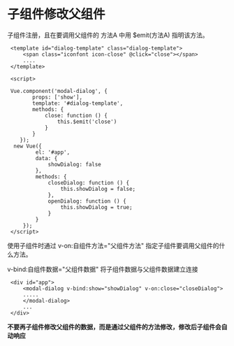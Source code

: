 # 子组件修改父组件

子组件注册，且在要调用父组件的 方法A 中用 $emit(方法A) 指明该方法。
```
 <template id="dialog-template" class="dialog-template">
     <span class="iconfont icon-close" @click="close"></span>
     ....
 </template>

 <script>

 Vue.component('modal-dialog', {
        props: ['show'],
        template: '#dialog-template',
        methods: {
            close: function () {
                this.$emit('close')
            }
        }
    });
  new Vue({
         el: '#app',
         data: {
             showDialog: false
         },
         methods: {
             closeDialog: function () {
                 this.showDialog = false;
             },
             openDialog: function () {
                 this.showDialog = true;
             }
         }
     });
 </script>
```
使用子组件时通过
v-on:自组件方法="父组件方法"     指定子组件要调用父组件的什么方法。

v-bind:自组件数据="父组件数据"   将子组件数据与父组件数据建立连接
```
 <div id="app">
     <modal-dialog v-bind:show="showDialog" v-on:close="closeDialog">
     .....
     </modal-dialog>
     ...
 </div>
```
**不要再子组件修改父组件的数据，而是通过父组件的方法修改，修改后子组件会自动响应**